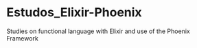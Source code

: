 # Estudos_Elixir-Phoenix
 Studies on functional language with Elixir and use of the Phoenix Framework
